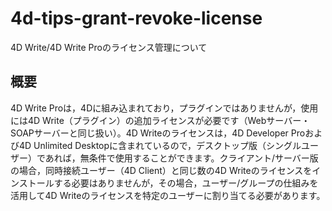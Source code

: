 # 4d-tips-grant-revoke-license
4D Write/4D Write Proのライセンス管理について

## 概要

4D Write Proは，4Dに組み込まれており，プラグインではありませんが，使用には4D Write（プラグイン）の追加ライセンスが必要です（Webサーバー・SOAPサーバーと同じ扱い）。4D Writeのライセンスは，4D Developer Proおよび4D Unlimited Desktopに含まれているので，デスクトップ版（シングルユーザー）であれば，無条件で使用することができます。クライアント/サーバー版の場合，同時接続ユーザー（4D Client）と同じ数の4D Writeのライセンスをインストールする必要はありませんが，その場合，ユーザー/グループの仕組みを活用して4D Writeのライセンスを特定のユーザーに割り当てる必要があります。
